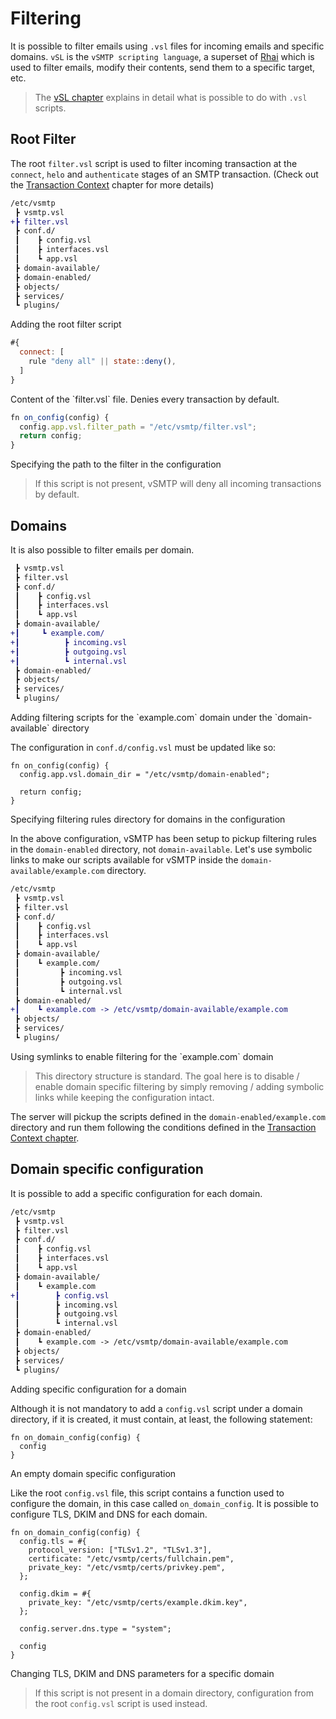 # Filtering

It is possible to filter emails using `.vsl` files for incoming emails and specific domains. `vSL` is the `vSMTP scripting language`, a superset of [Rhai](https://rhai.rs/) which is used to filter emails, modify their contents, send them to a specific target, etc.

> The [vSL chapter](../../filtering/vsl.md) explains in detail what is possible to do with `.vsl` scripts.

## Root Filter

The root `filter.vsl` script is used to filter incoming transaction at the `connect`, `helo` and `authenticate` stages of an SMTP transaction. (Check out the [Transaction Context](../../filtering/transaction.md) chapter for more details)

```diff
/etc/vsmtp
 ┣ vsmtp.vsl
+┣ filter.vsl
 ┣ conf.d/
 ┃    ┣ config.vsl
 ┃    ┣ interfaces.vsl
 ┃    ┗ app.vsl
 ┣ domain-available/
 ┣ domain-enabled/
 ┣ objects/
 ┣ services/
 ┗ plugins/
```
<p class="ann"> Adding the root filter script </p>

```js
#{
  connect: [
    rule "deny all" || state::deny(),
  ]
}
```
<p class="ann"> Content of the `filter.vsl` file. Denies every transaction by default. </p>

```js
fn on_config(config) {
  config.app.vsl.filter_path = "/etc/vsmtp/filter.vsl";
  return config;
}
```
<p class="ann"> Specifying the path to the filter in the configuration </p>

> If this script is not present, vSMTP will deny all incoming transactions by default.

## Domains

It is also possible to filter emails per domain.

```diff
 ┣ vsmtp.vsl
 ┣ filter.vsl
 ┣ conf.d/
 ┃    ┣ config.vsl
 ┃    ┣ interfaces.vsl
 ┃    ┗ app.vsl
 ┣ domain-available/
+┃     ┗ example.com/
+┃          ┣ incoming.vsl
+┃          ┣ outgoing.vsl
+┃          ┗ internal.vsl
 ┣ domain-enabled/
 ┣ objects/
 ┣ services/
 ┗ plugins/
```
<p class="ann"> Adding filtering scripts for the `example.com` domain under the `domain-available` directory </p>

The configuration in `conf.d/config.vsl` must be updated like so:

```rust,ignore
fn on_config(config) {
  config.app.vsl.domain_dir = "/etc/vsmtp/domain-enabled";

  return config;
}
```
<p class="ann"> Specifying filtering rules directory for domains in the configuration </p>

In the above configuration, vSMTP has been setup to pickup filtering rules in the `domain-enabled` directory, not `domain-available`. Let's use symbolic links to make our scripts available for vSMTP inside the `domain-available/example.com` directory.

```diff
/etc/vsmtp
 ┣ vsmtp.vsl
 ┣ filter.vsl
 ┣ conf.d/
 ┃    ┣ config.vsl
 ┃    ┣ interfaces.vsl
 ┃    ┗ app.vsl
 ┣ domain-available/
 ┃    ┗ example.com/
 ┃         ┣ incoming.vsl
 ┃         ┣ outgoing.vsl
 ┃         ┗ internal.vsl
 ┣ domain-enabled/
+┃    ┗ example.com -> /etc/vsmtp/domain-available/example.com
 ┣ objects/
 ┣ services/
 ┗ plugins/
```

<p class="ann"> Using symlinks to enable filtering for the `example.com` domain </p>

> This directory structure is standard. The goal here is to disable / enable domain specific filtering by simply removing / adding symbolic links while keeping the configuration intact.

The server will pickup the scripts defined in the `domain-enabled/example.com` directory and run them following the conditions defined in the [Transaction Context chapter](../../filtering/transaction.md).

## Domain specific configuration

It is possible to add a specific configuration for each domain.

```diff
/etc/vsmtp
 ┣ vsmtp.vsl
 ┣ filter.vsl
 ┣ conf.d/
 ┃    ┣ config.vsl
 ┃    ┣ interfaces.vsl
 ┃    ┗ app.vsl
 ┣ domain-available/
 ┃    ┗ example.com
+┃        ┣ config.vsl
 ┃        ┣ incoming.vsl
 ┃        ┣ outgoing.vsl
 ┃        ┗ internal.vsl
 ┣ domain-enabled/
 ┃    ┗ example.com -> /etc/vsmtp/domain-available/example.com
 ┣ objects/
 ┣ services/
 ┗ plugins/
```

<p class="ann"> Adding specific configuration for a domain </p>

Although it is not mandatory to add a `config.vsl` script under a domain directory, if it is created, it must contain, at least, the following statement:

```rust,ignore
fn on_domain_config(config) {
  config
}
```
<p class="ann"> An empty domain specific configuration </p>

Like the root `config.vsl` file, this script contains a function used to configure the domain, in this case called `on_domain_config`. It is possible to configure TLS, DKIM and DNS for each domain.

```rust,ignore
fn on_domain_config(config) {
  config.tls = #{
    protocol_version: ["TLSv1.2", "TLSv1.3"],
    certificate: "/etc/vsmtp/certs/fullchain.pem",
    private_key: "/etc/vsmtp/certs/privkey.pem",
  };

  config.dkim = #{
    private_key: "/etc/vsmtp/certs/example.dkim.key",
  };

  config.server.dns.type = "system";

  config
}
```

<p class="ann"> Changing TLS, DKIM and DNS parameters for a specific domain </p>

> If this script is not present in a domain directory, configuration from the root `config.vsl` script is used instead.
